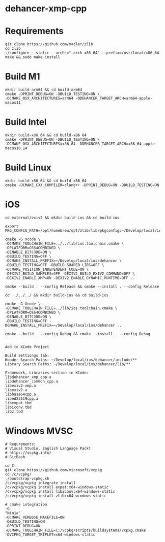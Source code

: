 # dehancer-xmp-cpp

Requirements 
============

    git clone https://github.com/madler/zlib
    cd zlib 
    ./configure --static --archs="-arch x86_64" --prefix=/usr/local/x86_64
    make && sudo make install
    

Build M1
==========
    mkdir build-arm64 && cd build-arm64
    cmake -DPRINT_DEBUG=ON -DBUILD_TESTING=ON \
    -DCMAKE_OSX_ARCHITECTURES=arm64 -DDEHANCER_TARGET_ARCH=arm64-apple-macos11 

Build Intel
==========
    mkdir build-x86_64 && cd build-x86_64
    cmake -DPRINT_DEBUG=ON -DBUILD_TESTING=ON \
    -DCMAKE_OSX_ARCHITECTURES=x86_64 -DDEHANCER_TARGET_ARCH=x86_64-apple-macos10.14 

Build Linux
==========
    mkdir build-x86_64 && cd build-x86_64
    cmake -DCMAKE_CXX_COMPILER=clang++ -DPRINT_DEBUG=ON -DBUILD_TESTING=ON 


iOS 
=======
    cd external/exiv2 && mkdir build-ios && cd build-ios

    export PKG_CONFIG_PATH=/opt/homebrew/opt/zlib/lib/pkgconfig:~/Develop/local/ios/dehancer/lib/pkgconfig

    cmake -G Xcode \
    -DCMAKE_TOOLCHAIN_FILE=../../lib/ios.toolchain.cmake \
    -DPLATFORM=OS64COMBINED \
    -DENABLE_BITCODE=ON \
    -DBUILD_TESTING=OFF \
    -DCMAKE_INSTALL_PREFIX=~/Develop/local/ios/dehancer \
    -DBUILD_TESTING=OFF -DBUILD_SHARED_LIBS=OFF \
    -DCMAKE_POSITION_INDEPENDENT_CODE=ON \
    -DEXIV2_BUILD_SAMPLES=OFF -DEXIV2_BUILD_EXIV2_COMMAND=OFF \
    -DEXIV2_ENABLE_XMP=ON -DEXIV2_ENABLE_DYNAMIC_RUNTIME=OFF ..
    
    cmake --build . --config Release && cmake --install . --config Release 
    
    cd ../../../ && mkdir build-ios && cd build-ios

    cmake -G Xcode \
    -DCMAKE_TOOLCHAIN_FILE=../lib/ios.toolchain.cmake \
    -DPLATFORM=OS64COMBINED \
    -DENABLE_BITCODE=ON \
    -DBUILD_TESTING=OFF -DCMAKE_INSTALL_PREFIX=~/Develop/local/ios/dehancer ..

    cmake --build . --config Debug && cmake --install . --config Debug

    
    Add to XCode Project  
    
    Build Settiongs tab:
    Header Search Paths: ~/Develop/local/ios/dehancer/include/**
    Library Search Paths: ~/Develop/local/ios/dehancer/lib/**     

    Framework, Libraries section in XCode:
    libdehancer_xmp_cpp.a
    libdehancer_common_cpp.a
    libexiv2-xmp.a
    libexiv2.a
    libbase64cpp.a
    libed25519cpp.a
    libexpat.tbd
    libiconv.tbd
    libz.tbd

Windows MVSC
=======
    # Requrements: 
    # Visual Studio, English Language Pack!
    # https://vcpkg.info/
    # GitBash

    cd C:
    git clone https://github.com/microsoft/vcpkg
    cd /c/vcpkg/
    ./bootstrap-vcpkg.sh
    /c/vcpkg/vcpkg integrate install
    /c/vcpkg/vcpkg install expat:x64-windows-static
    /c/vcpkg/vcpkg install libiconv:x64-windows-static 
    /c/vcpkg/vcpkg install zlib:x64-windows-static

    # cmake integration
    -G
    "Ninja"
    -DCMAKE_VERBOSE_MAKEFILE=ON
    -DBUILD_TESTING=ON
    -DPRINT_DEBUG=ON
    -DCMAKE_TOOLCHAIN_FILE=C:/vcpkg/scripts/buildsystems/vcpkg.cmake
    -DVCPKG_TARGET_TRIPLET=x64-windows-static